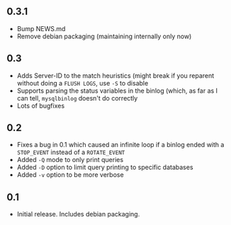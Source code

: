 0.3.1
-----
* Bump NEWS.md
* Remove debian packaging (maintaining internally only now)

0.3
---
* Adds Server-ID to the match heuristics (might break if you reparent
  without doing a `FLUSH LOGS`, use `-S` to disable
* Supports parsing the status variables in the binlog (which, as far as
  I can tell, `mysqlbinlog` doesn't do correctly
* Lots of bugfixes

0.2
---
* Fixes a bug in 0.1 which caused an infinite loop if a binlog ended with a
  `STOP_EVENT` instead of a `ROTATE_EVENT`
* Added `-Q` mode to only print queries
* Added `-D` option to limit query printing to specific databases
* Added `-v` option to be more verbose

0.1
---
* Initial release. Includes debian packaging.
